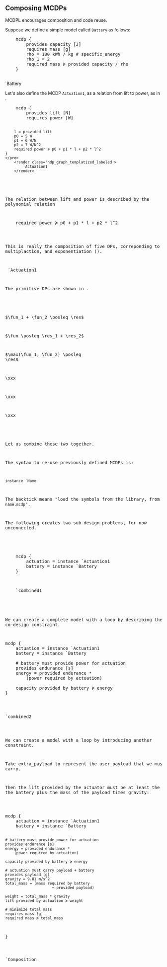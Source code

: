 
## Composing MCDPs


MCDPL encourages composition and code reuse.


Suppose we define a simple model called ``Battery`` as follows:

<col2>
    <pre class="mcdp" id='Battery' label='Battery.mcdp'>
    mcdp {
        provides capacity [J]
        requires mass [g]
        rho = 100 kWh / kg # specific_energy
        rho_1 = 2
        required mass ≽ provided capacity / rho
    }
    </pre>
    <render class='ndp_graph_templatized_labeled'>`Battery</render>
</col2>

Let's also define the MCDP ``Actuation1``, as a
relation from <f>lift</f> to <r>power</r>, as in [](#code:Actuation1).

<col2>
    <pre class="mcdp" id='Actuation1' label='Actuation1.mcdp'
        figure-id="code:Actuation1">
    mcdp {
        provides lift [N]
        requires power [W]

        l = provided lift
        p0 = 5 W
        p1 = 6 W/N
        p2 = 7 W/N^2
        required power ≽ p0 + p1 * l + p2 * l^2
    }
    </pre>
        <render class='ndp_graph_templatized_labeled'>
            `Actuation1
        </render>
</col2>

The relation between <f>lift</f> and <r>power</r>
is described by the polynomial relation

<pre class="mcdp_statements">
    required power ≽ p0 + p1 * l + p2 * l^2
</pre>

This is really the composition of five DPs,
correponding to sum, multiplaction, and exponentiation ([](#fig:Actuation1)).

<render class='ndp_graph_enclosed' style='max-width: 100%'
figure-id="fig:Actuation1"> `Actuation1</render>

The primitive DPs are shown in [](#fig:primitive).

<col3>

$\fun_1 + \fun_2 \posleq \res$

$\fun \posleq \res_1 + \res_2$

$\max(\fun_1, \fun_2) \posleq \res$

<span>\xxx</span>

<span>\xxx</span>

<span>\xxx</span>

</col3>


Let us combine these two together.

The syntax to re-use previously defined MCDPs is:

    instance `Name

The backtick means "load the symbols from the library, from the file `name.mcdp`".

The following creates two sub-design problems, for now unconnected.

<col2 id='combined1-around'>
    <pre class="mcdp" id='combined1'>
    mcdp {
        actuation = instance `Actuation1
        battery = instance `Battery
    }
    </pre>
    <render class='ndp_graph_enclosed'>`combined1</render>
</col2>

<style type='text/css'>
#combined1-around td {
    vertical-align: c;
}
</style>

We can create a complete model with a loop by describing the co-design
constraint.


<pre class="mcdp" id='combined2'>
mcdp {
    actuation = instance `Actuation1
    battery = instance `Battery

    # battery must provide power for actuation
    provides endurance [s]
    energy = provided endurance *
        (power required by actuation)

    capacity provided by battery ≽ energy
}
</pre>

<pre class='ndp_graph_enclosed' style='max-width: 100%'>`combined2</pre>

We can create a model with a loop by introducing another constraint.

Take <f>extra_payload</f> to represent the user payload that we must carry.

Then the lift provided by the actuator must be at least the mass
of the battery plus the mass of the payload times gravity:

<col2 id='mine'>
<pre class="mcdp" id='composition' label='Composition.mcdp'
    figure-id="code:composition">
mcdp {
    actuation = instance `Actuation1
    battery = instance `Battery

    # battery must provide power for actuation
    provides endurance [s]
    energy = provided endurance *
        (power required by actuation)

    capacity provided by battery ≽ energy

    # actuation must carry payload + battery
    provides payload [g]
    gravity = 9.81 m/s^2
    total_mass = (mass required by battery
                         + provided payload)

    weight = total_mass * gravity
    lift provided by actuation ≽ weight

    # minimize total mass
    requires mass [g]
    required mass ≽ total_mass
}
</pre>
        <pre class='ndp_graph_enclosed_TB' style='max-height: 70ex'>
            `Composition
        </pre>
</col2>


<style type='text/css'>
    #mine td {
        vertical-align: top;
    }
    #mine td:first-child {
        /*border: solid 1px red; */
        /*width: 25em; */
    }
</style>
